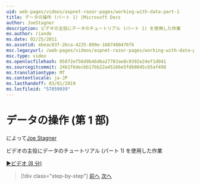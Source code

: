 ```yaml
---
uid: web-pages/videos/aspnet-razor-pages/working-with-data-part-1
title: データの操作 (パート 1) |Microsoft Docs
author: JoeStagner
description: ビデオの主役にデータのチュートリアル (パート 1) を使用した作業
ms.author: riande
ms.date: 02/25/2011
ms.assetid: ebeac83f-2bca-4225-899e-1687480476f6
msc.legacyurl: /web-pages/videos/aspnet-razor-pages/working-with-data-part-1
msc.type: video
ms.openlocfilehash: 05072ef56d9b46d6a27783ae8c9392e24ef1d041
ms.sourcegitcommit: 24b1f6decbb17bb22a45166e5fdb0845c65af498
ms.translationtype: MT
ms.contentlocale: ja-JP
ms.lasthandoff: 03/01/2019
ms.locfileid: "57059939"
---
```

<a name="working-with-data-part-1"></a>データの操作 (第 1 部)
====================
によって[Joe Stagner](https://github.com/JoeStagner)

ビデオの主役にデータのチュートリアル (パート 1) を使用した作業

[&#9654;ビデオ (8 分)](https://channel9.msdn.com/Blogs/ASP-NET-Site-Videos/working-with-data-part-1)

> [!div class="step-by-step"]
> [前へ](working-with-forms-part-2.md)
> [次へ](working-with-data-part-2.md)
